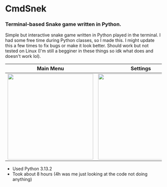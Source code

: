 # CmdSnek
### Terminal-based Snake game written in Python.

Simple but interactive snake game written in Python played in the terminal. I had some free time during Python classes, so I made this. I might update this a few times to fix bugs or make it look better. Should work but not tested on Linux (I'm still a begginer in these things so idk what does and doesn't work lol).

| Main Menu                                                    | Settings                                                   | In Game                                                    |
|--------------------------------------------------------------|------------------------------------------------------------|------------------------------------------------------------|
| <img src="https://i.imgur.com/bYqWKPN.png" width="275"/>     | <img src="https://i.imgur.com/bwvVXs5.png" width="275"/>   | <img src="https://i.imgur.com/rs0MXmX.png" width="275"/>   |

- Used Python 3.13.2
- Took about 8 hours (4h was me just looking at the code not doing anything)

